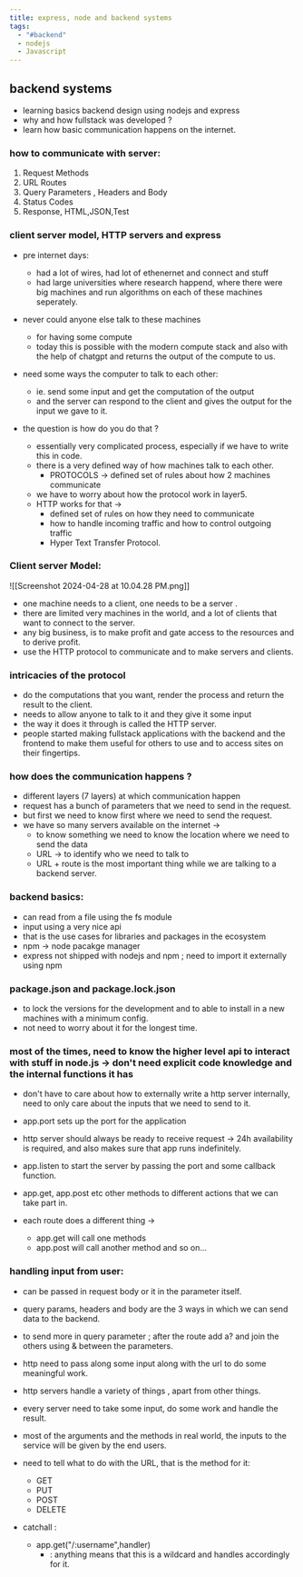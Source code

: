 ```yaml
---
title: express, node and backend systems
tags:
  - "#backend"
  - nodejs
  - Javascript
---
```

## backend systems 

- learning basics backend design using nodejs and express
- why and how fullstack was developed ?
- learn how basic communication happens on the internet.

### how to communicate with server:
1. Request Methods
2. URL Routes 
3. Query Parameters , Headers and Body
4. Status Codes
5. Response, HTML,JSON,Test

### client server model, HTTP servers and express

- pre internet days:
	- had a lot of wires, had lot of ethenernet and connect and stuff
	- had large universities where research happend, where there were big machines and run algorithms on each of these machines seperately.
- never could anyone else talk to these machines 
	- for having some compute
	- today this is possible with the modern compute stack and also with the help of chatgpt and returns the output of the compute to us.
- need some ways the computer to talk to each other:
	- ie. send some input and get the computation of the output
	- and the server can respond to the client and gives the output for the input we gave to it.

 - the question is how do you do that ?
	 - essentially very complicated process, especially if we have to write this in code.
	 - there is a very defined way of how machines talk to each other.
		 - PROTOCOLS -> defined set of rules about how 2 machines communicate
	- we have to worry about how the protocol work in layer5.
	- HTTP works for that -> 
		- defined set of rules on how they need to communicate 
		- how to handle incoming traffic and how to control outgoing traffic
		- Hyper Text Transfer Protocol.
### Client server Model:
![[Screenshot 2024-04-28 at 10.04.28 PM.png]]
- one machine needs to a client, one needs to be a server .
- there are limited very machines in the world, and a lot of clients that want to connect to the server.
- any big business, is to make profit and gate access to the resources and to derive profit.
- use the HTTP protocol to communicate and to make servers and clients.

### intricacies of the protocol
- do the computations that you want, render the process and return the result to the client.
- needs to allow anyone to talk to it and they give it some input 
- the way it does it through is called the HTTP server.
- people started making fullstack applications with the backend and the frontend to make them useful for others to use and to access sites on their fingertips.

### how does the communication happens ?
- different layers (7 layers) at which communication happen
- request has a bunch of parameters that we need to send in the request.
- but first we need to know first where we need to send the request.
- we have so many servers available on the internet ->
	- to know something we need to know the location where we need to send the data
	- URL -> to identify who we need to talk to
	- URL + route is the most important thing while we are talking to a backend server.

### backend basics:
- can read from a file using the fs module 
- input using a very nice api
- that is the use cases for libraries and packages in the ecosystem
- npm -> node pacakge manager
- express not shipped with nodejs and npm ; need to import it externally using npm

### package.json and package.lock.json
-  to lock the versions for the development and to able to install in a new machines with a minimum config.
- not need to worry about it for the longest time.

### most of the times, need to know the higher level api to interact with stuff in node.js -> don't need explicit code knowledge and the internal functions it has 

- don't have to care about how to externally write a http server internally, need to only care about the inputs that we need to send to it.

- app.port sets up the port for the application
- http server should always be ready to receive request -> 24h availability is required, and also makes sure that app runs indefinitely.

- app.listen to start the server by passing the port and some callback function.
- app.get, app.post  etc other methods to different actions that we can take part in.
- each route does a different thing ->
	- app.get will call one methods
	- app.post will call another method and so on...


### handling input from user:
- can be passed in request body or it in the parameter itself.
- query params, headers and body are the 3 ways in which we can send data to the backend.
- to send more in query parameter ; after the route add a? and join the others using & between the parameters.


- http need to pass along some input along with the url to do some meaningful work.
- http servers handle a variety of things , apart from other things.
- every server need to take some input, do some work and handle the result.
- most of the arguments and the methods in real world, the inputs to the service will be given by the end users.
- need to tell what to do with the URL, that is the method for it:
	- GET
	- PUT
	- POST 
	- DELETE
- catchall :
	- app.get("/:username",handler)
		- : anything means that this is a wildcard and handles accordingly for it.



